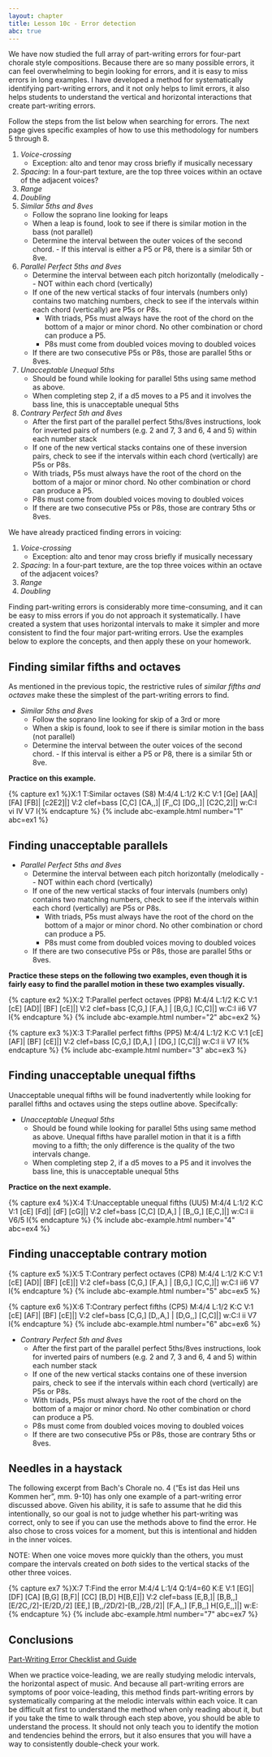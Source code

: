 ```yaml
---
layout: chapter
title: Lesson 10c - Error detection
abc: true
---
```


We have now studied the full array of part-writing errors for four-part chorale style compositions. Because there are so many possible errors, it can feel overwhelming to begin looking for errors, and it is easy to miss errors in long examples. I have developed a method for systematically identifying part-writing errors, and it not only helps to limit errors, it also helps students to understand the vertical and horizontal interactions that create part-writing errors.

Follow the steps from the list below when searching for errors. The next page gives specific examples of how to use this methodology for numbers 5 through 8.

1. *Voice-crossing*
    - Exception: alto and tenor may cross briefly if musically necessary
2. *Spacing*: In a four-part texture, are the top three voices within an octave of the adjacent voices?
3. *Range*
4. *Doubling* 
5. *Similar 5ths and 8ves*
    - Follow the soprano line looking for leaps
    - When a leap is found, look to see if there is similar motion in the bass (not parallel)
    - Determine the interval between the outer voices of the second chord. - If this interval is either a P5 or P8, there is a similar 5th or 8ve.
6. *Parallel Perfect 5ths and 8ves*
    - Determine the interval between each pitch horizontally (melodically -- NOT within each chord (vertically)
    - If one of the new vertical stacks of four intervals (numbers only) contains two matching numbers, check to see if the intervals within each chord (vertically) are P5s or P8s.
      - With triads, P5s must always have the root of the chord on the bottom of a major or minor chord. No other combination or chord can produce a P5.
       - P8s must come from doubled voices moving to doubled voices
    - If there are two consecutive P5s or P8s, those are parallel 5ths or 8ves.
7. *Unacceptable Unequal 5ths*
    - Should be found while looking for parallel 5ths using same method as above.
    - When completing step 2, if a d5 moves to a P5 and it involves the bass line, this is unacceptable unequal 5ths
8. *Contrary Perfect 5th and 8ves*
    - After the first part of the parallel perfect 5ths/8ves instructions, look for inverted pairs of numbers (e.g. 2 and 7, 3 and 6, 4 and 5) within each number stack
    - If one of the new vertical stacks contains one of these inversion pairs, check to see if the intervals within each chord (vertically) are P5s or P8s.
    - With triads, P5s must always have the root of the chord on the bottom of a major or minor chord. No other combination or chord can produce a P5.
    - P8s must come from doubled voices moving to doubled voices
    - If there are two consecutive P5s or P8s, those are contrary 5ths or 8ves.


We have already practiced finding errors in voicing:
1. *Voice-crossing*
    - Exception: alto and tenor may cross briefly if musically necessary
2. *Spacing*: In a four-part texture, are the top three voices within an octave of the adjacent voices?
3. *Range*
4. *Doubling* 

Finding part-writing errors is considerably more time-consuming, and it can be easy to miss errors if you do not approach it systematically. I have created a system that uses horizontal intervals to make it simpler and more consistent to find the four major part-writing errors. Use the examples below to explore the concepts, and then apply these on your homework.

## Finding similar fifths and octaves

As mentioned in the previous topic, the restrictive rules of *similar fifths and octaves* make these the simplest of the part-writing errors to find.

- *Similar 5ths and 8ves*
    - Follow the soprano line looking for skip of a 3rd or more
    - When a skip is found, look to see if there is similar motion in the bass (not parallel)
    - Determine the interval between the outer voices of the second chord. - If this interval is either a P5 or P8, there is a similar 5th or 8ve.

**Practice on this example.**

{% capture ex1 %}X:1
T:Similar octaves (S8)
M:4/4
L:1/2
K:C
V:1
[Ge] [AA]| [FA] [FB]| [c2E2]|]
V:2 clef=bass
[C,C] [CA,,]| [F,,C] [DG,,]| [C2C,2]|]
w:C:I vi IV V7 I{% endcapture %}
{% include abc-example.html number="1" abc=ex1 %}

## Finding unacceptable parallels

- *Parallel Perfect 5ths and 8ves*
    - Determine the interval between each pitch horizontally (melodically -- NOT within each chord (vertically)
    - If one of the new vertical stacks of four intervals (numbers only) contains two matching numbers, check to see if the intervals within each chord (vertically) are P5s or P8s.
      - With triads, P5s must always have the root of the chord on the bottom of a major or minor chord. No other combination or chord can produce a P5.
       - P8s must come from doubled voices moving to doubled voices
    - If there are two consecutive P5s or P8s, those are parallel 5ths or 8ves.

**Practice these steps on the following two examples, even though it is fairly easy to find the parallel motion in these two examples visually.**

{% capture ex2 %}X:2
T:Parallel perfect octaves (PP8)
M:4/4
L:1/2
K:C
V:1
[cE] [AD]| [BF] [cE]|]
V:2 clef=bass
[C,G,] [F,A,] | [B,G,] [C,C]|]
w:C:I ii6 V7 I{% endcapture %}
{% include abc-example.html number="2" abc=ex2 %}

{% capture ex3 %}X:3
T:Parallel perfect fifths (PP5)
M:4/4
L:1/2
K:C
V:1
[cE] [AF]| [BF] [cE]|]
V:2 clef=bass
[C,G,] [D,A,] | [DG,] [C,C]|]
w:C:I ii V7 I{% endcapture %}
{% include abc-example.html number="3" abc=ex3 %}

## Finding unacceptable unequal fifths

Unacceptable unequal fifths will be found inadvertently while looking for parallel fifths and octaves using the steps outline above. Specifcally:

- *Unacceptable Unequal 5ths*
    - Should be found while looking for parallel 5ths using same method as above. Unequal fifths have parallel motion in that it is a fifth moving to a fifth; the only difference is the quality of the two intervals change.
    - When completing step 2, if a d5 moves to a P5 and it involves the bass line, this is unacceptable unequal 5ths

**Practice on the next example.**

{% capture ex4 %}X:4
T:Unacceptable unequal fifths (UU5)
M:4/4
L:1/2
K:C
V:1
[cE] [Fd]| [dF] [cG]|]
V:2 clef=bass
[C,C] [D,A,] | [B,,G,] [E,C,]|]
w:C:I ii V6/5 I{% endcapture %}
{% include abc-example.html number="4" abc=ex4 %}

## Finding unacceptable contrary motion

{% capture ex5 %}X:5
T:Contrary perfect octaves (CP8)
M:4/4
L:1/2
K:C
V:1
[cE] [AD]| [BF] [cE]|]
V:2 clef=bass
[C,G,] [F,A,] | [B,G,] [C,C,]|]
w:C:I ii6 V7 I{% endcapture %}
{% include abc-example.html number="5" abc=ex5 %}


{% capture ex6 %}X:6
T:Contrary perfect fifths (CP5)
M:4/4
L:1/2
K:C
V:1
[cE] [AF]| [BF] [cE]|]
V:2 clef=bass
[C,G,] [D,,A,] | [D,G,,] [C,C]|]
w:C:I ii V7 I{% endcapture %}
{% include abc-example.html number="6" abc=ex6 %}

- *Contrary Perfect 5th and 8ves*
    - After the first part of the parallel perfect 5ths/8ves instructions, look for inverted pairs of numbers (e.g. 2 and 7, 3 and 6, 4 and 5) within each number stack
    - If one of the new vertical stacks contains one of these inversion pairs, check to see if the intervals within each chord (vertically) are P5s or P8s.
    - With triads, P5s must always have the root of the chord on the bottom of a major or minor chord. No other combination or chord can produce a P5.
    - P8s must come from doubled voices moving to doubled voices
    - If there are two consecutive P5s or P8s, those are contrary 5ths or 8ves.

## Needles in a haystack

The following excerpt from Bach's Chorale no. 4 (“Es ist das Heil uns Kommen her”, mm. 9-10) has only one example of a part-writing error discussed above. Given his ability, it is safe to assume that he did this intentionally, so our goal is not to judge whether his part-writing was correct, only to see if you can use the methods above to find the error. He also chose to cross voices for a moment, but this is intentional and hidden in the inner voices. 

NOTE: When one voice moves more quickly than the others, you must compare the intervals created on *both* sides to the vertical stacks of the other three voices.

{% capture ex7 %}X:7
T:Find the error
M:4/4
L:1/4
Q:1/4=60
K:E
V:1
[EG]| [DF] [CA] [B,G] [B,F]| [CC] [B,D] H[B,E]|]
V:2 clef=bass
[E,B,]| [B,B,,] [E/2C,/2]-[E/2D,/2] [EE,] [B,,/2D/2]-[B,,/2B,/2]| [F,A,,] [F,B,,] H[G,E,,]|]
w:E:{% endcapture %}
{% include abc-example.html number="7" abc=ex7 %}

## Conclusions

[Part-Writing Error Checklist and Guide](https://docs.google.com/document/d/1s9Xd3LPqoaEevshTopxHzLX9jCzxVCZocOBLD_dceMU/edit?usp=sharing)

When we practice voice-leading, we are really studying melodic intervals, the horizontal aspect of music. And because all part-writing errors are symptoms of poor voice-leading, this method finds part-writing errors by systematically comparing at the melodic intervals within each voice. It can be difficult at first to understand the method when only reading about it, but if you take the time to walk through each step above, you should be able to understand the process. It should not only teach you to identify the motion and tendencies behind the errors, but it also ensures that you will have a way to consistently double-check your work.